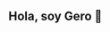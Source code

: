 ## Hola, soy Gero 👋

<!--
**gero-rodriguez/gero-rodriguez** is a ✨ _special_ ✨ repository because its `README.md` (this file) appears on your GitHub profile.

Here are some ideas to get you started:

- 🔭 Actualmente estoy trabajando en paginas webs
- 👯 Estoy buscando colaborar en proyectos
- 💬 Podes contactarme en rgero7676@gmail.com
-->
